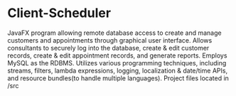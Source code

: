 # Client-Scheduler
JavaFX program allowing remote database access to create and manage customers and appointments through graphical user interface. Allows
consultants to securely log into the database, create & edit customer records, create & edit appointment records, and generate reports. 
Employs MySQL as the RDBMS. Utilizes various programming techniques, including streams, filters, lambda expressions, logging, localization
& date/time APIs, and resource bundles(to handle multiple languages). Project files located in /src
